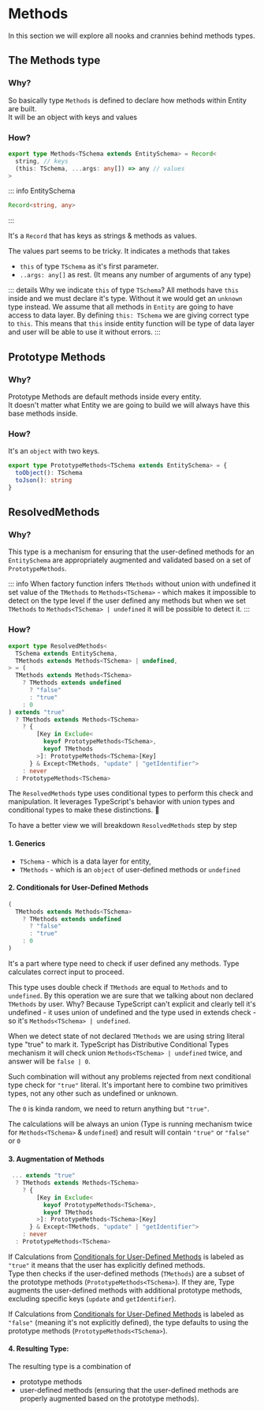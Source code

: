 # Methods

In this section we will explore all nooks and crannies behind methods types.

## The Methods type

### Why?

So basically type `Methods` is defined to declare how methods within Entity are built.\
It will be an object with keys and values


### How?

```ts
export type Methods<TSchema extends EntitySchema> = Record<
  string, // keys
  (this: TSchema, ...args: any[]) => any // values
>
```

::: info EntitySchema
```ts
Record<string, any>
```
:::

It's a `Record` that has keys as strings & methods as values.

The values part seems to be tricky. It indicates a methods that takes
 - `this` of type `TSchema` as it's first parameter.
 - `..args: any[]` as rest. (It means any number of arguments of any type)

::: details Why we indicate `this` of type `TSchema`?
All methods have `this` inside and we must declare it's type. Without it we would get an `unknown` type instead.
We assume that all methods in `Entity` are going to have access to data layer. By defining `this: TSchema` we are giving correct type to `this`. This means that `this` inside entity function will be type of data layer and user will be able to use it without errors.
:::

## Prototype Methods

### Why?

Prototype Methods are default methods inside every entity.\
It doesn't matter what Entity we are going to build we will always have this base methods inside.

### How?

It's an `object` with two keys.

```ts
export type PrototypeMethods<TSchema extends EntitySchema> = {
  toObject(): TSchema
  toJson(): string
}
```

## ResolvedMethods

### Why?

This type is a mechanism for ensuring that the user-defined methods for an `EntitySchema` are appropriately augmented and validated based on a set of `PrototypeMethods`.

::: info
When factory function infers `TMethods` without union with undefined it set value of the `TMethods` to `Methods<TSchema>` - which makes it impossible to detect on the type level if the user defined any methods but when we set `TMethods` to `Methods<TSchema> | undefined` it will be possible to detect it.
:::

### How?

```ts
export type ResolvedMethods<
  TSchema extends EntitySchema,
  TMethods extends Methods<TSchema> | undefined,
> = (
  TMethods extends Methods<TSchema>
    ? TMethods extends undefined
      ? "false"
      : "true"
    : 0
) extends "true"
  ? TMethods extends Methods<TSchema>
    ? {
        [Key in Exclude<
          keyof PrototypeMethods<TSchema>,
          keyof TMethods
        >]: PrototypeMethods<TSchema>[Key]
      } & Except<TMethods, "update" | "getIdentifier">
    : never
  : PrototypeMethods<TSchema>
```

The `ResolvedMethods` type uses conditional types to perform this check and manipulation. It leverages TypeScript's behavior with union types and conditional types to make these distinctions. 🤯

To have a better view we will breakdown `ResolvedMethods` step by step

#### 1. Generics

- `TSchema` - which is a data layer for entity,
- `TMethods` - which is an `object` of user-defined methods or `undefined`

#### 2. Conditionals for User-Defined Methods

```ts
(
  TMethods extends Methods<TSchema>
    ? TMethods extends undefined
      ? "false"
      : "true"
    : 0
)
```
It's a part where type need to check if user defined any methods. Type calculates correct input to proceed.

This type uses double check if `TMethods` are equal to `Methods` and to `undefined`.
By this operation we are sure that we talking about non declared `TMethods` by user.
Why? Because TypeScript can't explicit and clearly tell it's undefined - it uses union
of undefined and the type used in extends check - so it's `Methods<TSchema> | undefined`.

When we detect state of not declared `TMethods` we are using string literal type "true" to
mark it. TypeScript has Distributive Conditional Types mechanism it will check
union `Methods<TSchema> | undefined` twice, and answer will be `false | 0`.

Such combination will without any problems rejected from next conditional type check for `"true"` literal.
It's important here to combine two primitives types, not any other such as undefined or unknown.

The `0` is kinda random, we need to return anything but `"true"`.

The calculations will be always an union (Type is running mechanism twice for `Methods<TSchema>` & `undefined`)
and result will contain `"true"` or `"false"` or `0`

#### 3. Augmentation of Methods

```ts
 ... extends "true"
  ? TMethods extends Methods<TSchema>
    ? {
        [Key in Exclude<
          keyof PrototypeMethods<TSchema>,
          keyof TMethods
        >]: PrototypeMethods<TSchema>[Key]
      } & Except<TMethods, "update" | "getIdentifier">
    : never
  : PrototypeMethods<TSchema>
```

If Calculations from [Conditionals for User-Defined Methods](#_2-conditionals-for-user-defined-methods) is labeled as `"true"` it means that the user has explicitly defined methods.\
Type then checks if the user-defined methods (`TMethods`) are a subset of the prototype methods (`PrototypeMethods<TSchema>`).
If they are, Type augments the user-defined methods with additional prototype methods, excluding specific keys (`update` and `getIdentifier`).

If Calculations from [Conditionals for User-Defined Methods](#_2-conditionals-for-user-defined-methods) is labeled as `"false"` (meaning it's not explicitly defined), the type defaults to using the prototype methods (`PrototypeMethods<TSchema>`).

#### 4. Resulting Type:

The resulting type is a combination of
 - prototype methods
 - user-defined methods (ensuring that the user-defined methods are properly augmented based on the prototype methods).
